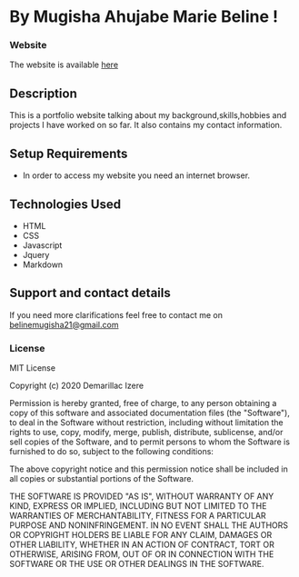 # By Mugisha Ahujabe Marie Beline !

### Website

The website is available [here](https://mugisha-beline.github.io/portfolio-web/ "webiste")

## Description

This is a portfolio website talking about my background,skills,hobbies and projects I have worked on so far.
It  also contains my contact information.

## Setup Requirements
* In order to access my website you need an internet browser.
## Technologies Used
- HTML
- CSS
- Javascript
- Jquery
- Markdown
## Support and contact details
If you need more clarifications feel free to contact me on belinemugisha21@gmail.com
### License
MIT License

Copyright (c) 2020 Demarillac Izere

Permission is hereby granted, free of charge, to any person obtaining a copy of this software and associated documentation files (the "Software"), to deal in the Software without restriction, including without limitation the rights to use, copy, modify, merge, publish, distribute, sublicense, and/or sell copies of the Software, and to permit persons to whom the Software is furnished to do so, subject to the following conditions:

The above copyright notice and this permission notice shall be included in all copies or substantial portions of the Software.

THE SOFTWARE IS PROVIDED "AS IS", WITHOUT WARRANTY OF ANY KIND, EXPRESS OR IMPLIED, INCLUDING BUT NOT LIMITED TO THE WARRANTIES OF MERCHANTABILITY, FITNESS FOR A PARTICULAR PURPOSE AND NONINFRINGEMENT. IN NO EVENT SHALL THE AUTHORS OR COPYRIGHT HOLDERS BE LIABLE FOR ANY CLAIM, DAMAGES OR OTHER LIABILITY, WHETHER IN AN ACTION OF CONTRACT, TORT OR OTHERWISE, ARISING FROM, OUT OF OR IN CONNECTION WITH THE SOFTWARE OR THE USE OR OTHER DEALINGS IN THE SOFTWARE.
